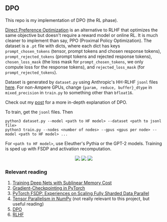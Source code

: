 ## DPO

This repo is my implementation of DPO (the RL phase).

[Direct Preference Optimization](https://arxiv.org/abs/2305.18290) is an alternative to RLHF that optimizes the same objective but doesn't require a reward model or online RL. It is much cleaner to implement than say, PPO (Proximal Policy Optimization). The dataset is a `.pt` file with dicts, where each dict has keys `prompt_chosen_tokens` (tensor, prompt tokens and chosen response tokens), `prompt_rejected_tokens` (prompt tokens and rejected response tokens), `chosen_loss_mask` (the loss mask for `prompt_chosen_tokens`, we only compute loss for the response tokens), and `rejected_loss_mask` (for `prompt_rejected_tokens`).

Dataset is generated by `dataset.py` using Anthropic's HH-RLHF `jsonl` files [here](https://github.com/anthropics/hh-rlhf/tree/master/harmless-base). For non-Ampere GPUs, change `{param, reduce, buffer}_dtype` in `mixed_precision` in `train.py` to something other than `bfloat16`.

Check out my [post](http://okarthikb.github.io/site/blog/dpo.html) for a more in-depth explanation of DPO.

To train, get the `jsonl` files. Then

```
python3 dataset.py --model <path to HF model> --dataset <path to jsonl file>
python3 train.py --nodes <number of nodes> --gpus <gpus per node> --model <path to HF model> ...
```

For `<path to HF model>`, use Eleuther's Pythia or the GPT-2 models. Training is sped up with FSDP and activation recomputation.

<div align="center">
  <img src="https://github.com/okarthikb/DPO/assets/86470305/468ca087-1e00-4429-905f-55a4c3c947c1"/>
  
  <img src="https://github.com/okarthikb/DPO/assets/86470305/8711c30f-63e0-4269-9841-4030515b5a5f"/>
  
  <img src="https://github.com/okarthikb/DPO/assets/86470305/9b09332a-3f24-4613-9a2c-03a5b17bc937"/>
</div>

### Relevant reading

1. [Training Deep Nets with Sublinear Memory Cost](https://arxiv.org/abs/1604.06174)
2. [Gradient-Checkpointing in PyTorch](https://qywu.github.io/2019/05/22/explore-gradient-checkpointing.html)
3. [PyTorch FSDP: Experiences on Scaling Fully Sharded Data Parallel](https://arxiv.org/abs/2304.11277)
4. [Tensor Parallelism in NumPy](https://www.mishalaskin.com/posts/tensor_parallel) (not really relevant to this project, but useful reading)
5. [DPO](https://arxiv.org/abs/2305.18290)
6. [RLHF](https://arxiv.org/abs/1706.03741)
